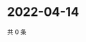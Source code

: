# 2022-04-14

共 0 条

<!-- BEGIN WEIBO -->
<!-- 最后更新时间 Thu Apr 14 2022 20:25:33 GMT+0800 (China Standard Time) -->

<!-- END WEIBO -->
